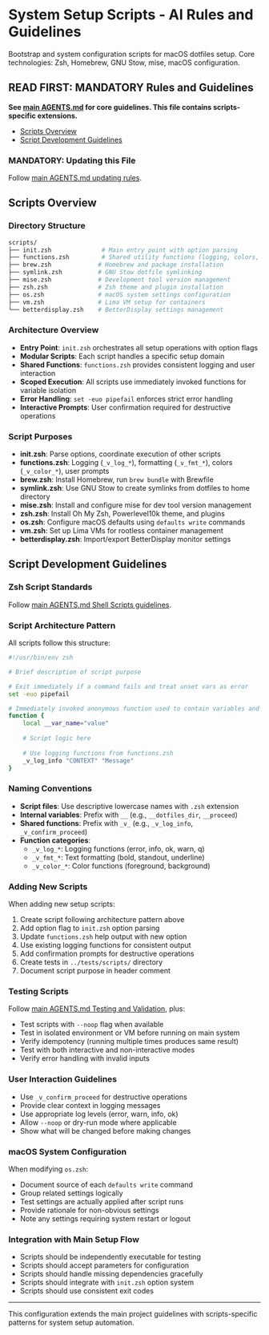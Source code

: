# System Setup Scripts - AI Rules and Guidelines

Bootstrap and system configuration scripts for macOS dotfiles setup. Core technologies: Zsh, Homebrew, GNU Stow, mise, macOS configuration.

## READ FIRST: MANDATORY Rules and Guidelines

**See [main AGENTS.md](../AGENTS.md) for core guidelines. This file contains scripts-specific extensions.**

- [Scripts Overview](#scripts-overview)
- [Script Development Guidelines](#script-development-guidelines)

### MANDATORY: Updating this File

Follow [main AGENTS.md updating rules](../AGENTS.md#mandatory-updating-agentsmd).

## Scripts Overview

### Directory Structure

```sh
scripts/
├── init.zsh              # Main entry point with option parsing
├── functions.zsh         # Shared utility functions (logging, colors, prompts)
├── brew.zsh             # Homebrew and package installation
├── symlink.zsh          # GNU Stow dotfile symlinking
├── mise.zsh             # Development tool version management
├── zsh.zsh              # Zsh theme and plugin installation
├── os.zsh               # macOS system settings configuration
├── vm.zsh               # Lima VM setup for containers
└── betterdisplay.zsh    # BetterDisplay settings management
```

### Architecture Overview

- **Entry Point**: `init.zsh` orchestrates all setup operations with option flags
- **Modular Scripts**: Each script handles a specific setup domain
- **Shared Functions**: `functions.zsh` provides consistent logging and user interaction
- **Scoped Execution**: All scripts use immediately invoked functions for variable isolation
- **Error Handling**: `set -euo pipefail` enforces strict error handling
- **Interactive Prompts**: User confirmation required for destructive operations

### Script Purposes

- **init.zsh**: Parse options, coordinate execution of other scripts
- **functions.zsh**: Logging (`_v_log_*`), formatting (`_v_fmt_*`), colors (`_v_color_*`), user prompts
- **brew.zsh**: Install Homebrew, run `brew bundle` with Brewfile
- **symlink.zsh**: Use GNU Stow to create symlinks from dotfiles to home directory
- **mise.zsh**: Install and configure mise for dev tool version management
- **zsh.zsh**: Install Oh My Zsh, Powerlevel10k theme, and plugins
- **os.zsh**: Configure macOS defaults using `defaults write` commands
- **vm.zsh**: Set up Lima VMs for rootless container management
- **betterdisplay.zsh**: Import/export BetterDisplay monitor settings

## Script Development Guidelines

### Zsh Script Standards

Follow [main AGENTS.md Shell Scripts guidelines](../AGENTS.md#shell-scripts-zsh).

### Script Architecture Pattern

All scripts follow this structure:

```zsh
#!/usr/bin/env zsh

# Brief description of script purpose

# Exit immediately if a command fails and treat unset vars as error
set -euo pipefail

# Immediately invoked anonymous function used to contain variables and functions scope
function {
    local __var_name="value"
    
    # Script logic here
    
    # Use logging functions from functions.zsh
    _v_log_info "CONTEXT" "Message"
}
```

### Naming Conventions

- **Script files**: Use descriptive lowercase names with `.zsh` extension
- **Internal variables**: Prefix with `__` (e.g., `__dotfiles_dir`, `__proceed`)
- **Shared functions**: Prefix with `_v_` (e.g., `_v_log_info`, `_v_confirm_proceed`)
- **Function categories**:
  - `_v_log_*`: Logging functions (error, info, ok, warn, q)
  - `_v_fmt_*`: Text formatting (bold, standout, underline)
  - `_v_color_*`: Color functions (foreground, background)

### Adding New Scripts

When adding new setup scripts:

1. Create script following architecture pattern above
1. Add option flag to `init.zsh` option parsing
1. Update `functions.zsh` help output with new option
1. Use existing logging functions for consistent output
1. Add confirmation prompts for destructive operations
1. Create tests in `../tests/scripts/` directory
1. Document script purpose in header comment

### Testing Scripts

Follow [main AGENTS.md Testing and Validation](../AGENTS.md#testing-and-validation), plus:

- Test scripts with `--noop` flag when available
- Test in isolated environment or VM before running on main system
- Verify idempotency (running multiple times produces same result)
- Test with both interactive and non-interactive modes
- Verify error handling with invalid inputs

### User Interaction Guidelines

- Use `_v_confirm_proceed` for destructive operations
- Provide clear context in logging messages
- Use appropriate log levels (error, warn, info, ok)
- Allow `--noop` or dry-run mode where applicable
- Show what will be changed before making changes

### macOS System Configuration

When modifying `os.zsh`:

- Document source of each `defaults write` command
- Group related settings logically
- Test settings are actually applied after script runs
- Provide rationale for non-obvious settings
- Note any settings requiring system restart or logout

### Integration with Main Setup Flow

- Scripts should be independently executable for testing
- Scripts should accept parameters for configuration
- Scripts should handle missing dependencies gracefully
- Scripts should integrate with `init.zsh` option system
- Scripts should use consistent exit codes

---

This configuration extends the main project guidelines with scripts-specific patterns for system setup automation.
